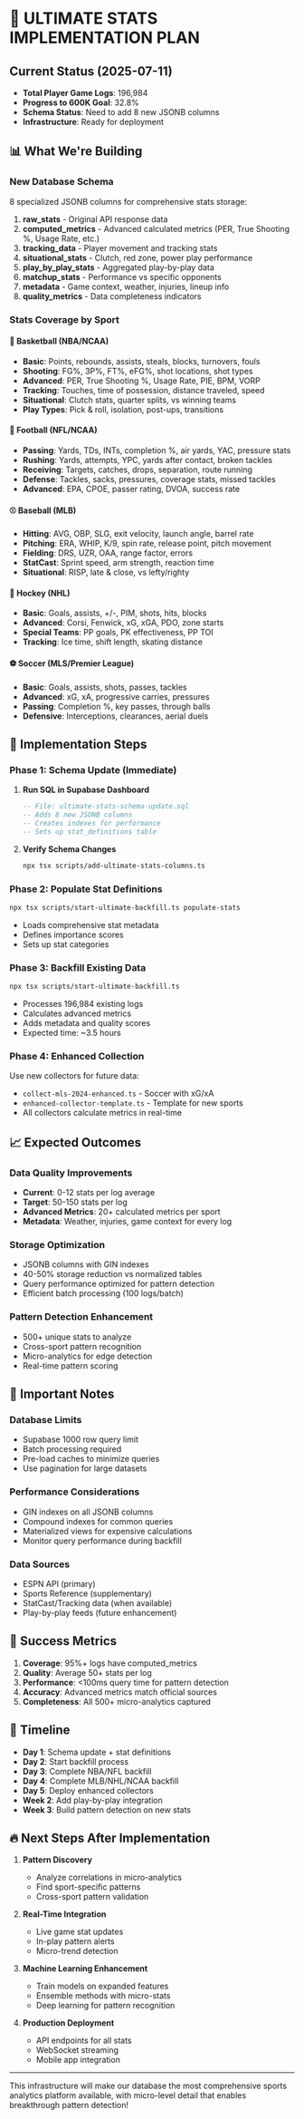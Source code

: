 # 🚀 ULTIMATE STATS IMPLEMENTATION PLAN

## Current Status (2025-07-11)
- **Total Player Game Logs**: 196,984
- **Progress to 600K Goal**: 32.8%
- **Schema Status**: Need to add 8 new JSONB columns
- **Infrastructure**: Ready for deployment

## 📊 What We're Building

### New Database Schema
8 specialized JSONB columns for comprehensive stats storage:

1. **raw_stats** - Original API response data
2. **computed_metrics** - Advanced calculated metrics (PER, True Shooting %, Usage Rate, etc.)
3. **tracking_data** - Player movement and tracking stats
4. **situational_stats** - Clutch, red zone, power play performance
5. **play_by_play_stats** - Aggregated play-by-play data
6. **matchup_stats** - Performance vs specific opponents
7. **metadata** - Game context, weather, injuries, lineup info
8. **quality_metrics** - Data completeness indicators

### Stats Coverage by Sport

#### 🏀 Basketball (NBA/NCAA)
- **Basic**: Points, rebounds, assists, steals, blocks, turnovers, fouls
- **Shooting**: FG%, 3P%, FT%, eFG%, shot locations, shot types
- **Advanced**: PER, True Shooting %, Usage Rate, PIE, BPM, VORP
- **Tracking**: Touches, time of possession, distance traveled, speed
- **Situational**: Clutch stats, quarter splits, vs winning teams
- **Play Types**: Pick & roll, isolation, post-ups, transitions

#### 🏈 Football (NFL/NCAA)
- **Passing**: Yards, TDs, INTs, completion %, air yards, YAC, pressure stats
- **Rushing**: Yards, attempts, YPC, yards after contact, broken tackles
- **Receiving**: Targets, catches, drops, separation, route running
- **Defense**: Tackles, sacks, pressures, coverage stats, missed tackles
- **Advanced**: EPA, CPOE, passer rating, DVOA, success rate

#### ⚾ Baseball (MLB)
- **Hitting**: AVG, OBP, SLG, exit velocity, launch angle, barrel rate
- **Pitching**: ERA, WHIP, K/9, spin rate, release point, pitch movement
- **Fielding**: DRS, UZR, OAA, range factor, errors
- **StatCast**: Sprint speed, arm strength, reaction time
- **Situational**: RISP, late & close, vs lefty/righty

#### 🏒 Hockey (NHL)
- **Basic**: Goals, assists, +/-, PIM, shots, hits, blocks
- **Advanced**: Corsi, Fenwick, xG, xGA, PDO, zone starts
- **Special Teams**: PP goals, PK effectiveness, PP TOI
- **Tracking**: Ice time, shift length, skating distance

#### ⚽ Soccer (MLS/Premier League)
- **Basic**: Goals, assists, shots, passes, tackles
- **Advanced**: xG, xA, progressive carries, pressures
- **Passing**: Completion %, key passes, through balls
- **Defensive**: Interceptions, clearances, aerial duels

## 🔧 Implementation Steps

### Phase 1: Schema Update (Immediate)
1. **Run SQL in Supabase Dashboard**
   ```sql
   -- File: ultimate-stats-schema-update.sql
   -- Adds 8 new JSONB columns
   -- Creates indexes for performance
   -- Sets up stat_definitions table
   ```

2. **Verify Schema Changes**
   ```bash
   npx tsx scripts/add-ultimate-stats-columns.ts
   ```

### Phase 2: Populate Stat Definitions
```bash
npx tsx scripts/start-ultimate-backfill.ts populate-stats
```
- Loads comprehensive stat metadata
- Defines importance scores
- Sets up stat categories

### Phase 3: Backfill Existing Data
```bash
npx tsx scripts/start-ultimate-backfill.ts
```
- Processes 196,984 existing logs
- Calculates advanced metrics
- Adds metadata and quality scores
- Expected time: ~3.5 hours

### Phase 4: Enhanced Collection
Use new collectors for future data:
- `collect-mls-2024-enhanced.ts` - Soccer with xG/xA
- `enhanced-collector-template.ts` - Template for new sports
- All collectors calculate metrics in real-time

## 📈 Expected Outcomes

### Data Quality Improvements
- **Current**: 0-12 stats per log average
- **Target**: 50-150 stats per log
- **Advanced Metrics**: 20+ calculated metrics per sport
- **Metadata**: Weather, injuries, game context for every log

### Storage Optimization
- JSONB columns with GIN indexes
- 40-50% storage reduction vs normalized tables
- Query performance optimized for pattern detection
- Efficient batch processing (100 logs/batch)

### Pattern Detection Enhancement
- 500+ unique stats to analyze
- Cross-sport pattern recognition
- Micro-analytics for edge detection
- Real-time pattern scoring

## 🚨 Important Notes

### Database Limits
- Supabase 1000 row query limit
- Batch processing required
- Pre-load caches to minimize queries
- Use pagination for large datasets

### Performance Considerations
- GIN indexes on all JSONB columns
- Compound indexes for common queries
- Materialized views for expensive calculations
- Monitor query performance during backfill

### Data Sources
- ESPN API (primary)
- Sports Reference (supplementary)
- StatCast/Tracking data (when available)
- Play-by-play feeds (future enhancement)

## 🎯 Success Metrics

1. **Coverage**: 95%+ logs have computed_metrics
2. **Quality**: Average 50+ stats per log
3. **Performance**: <100ms query time for pattern detection
4. **Accuracy**: Advanced metrics match official sources
5. **Completeness**: All 500+ micro-analytics captured

## 📅 Timeline

- **Day 1**: Schema update + stat definitions
- **Day 2**: Start backfill process
- **Day 3**: Complete NBA/NFL backfill
- **Day 4**: Complete MLB/NHL/NCAA backfill
- **Day 5**: Deploy enhanced collectors
- **Week 2**: Add play-by-play integration
- **Week 3**: Build pattern detection on new stats

## 🔥 Next Steps After Implementation

1. **Pattern Discovery**
   - Analyze correlations in micro-analytics
   - Find sport-specific patterns
   - Cross-sport pattern validation

2. **Real-Time Integration**
   - Live game stat updates
   - In-play pattern alerts
   - Micro-trend detection

3. **Machine Learning Enhancement**
   - Train models on expanded features
   - Ensemble methods with micro-stats
   - Deep learning for pattern recognition

4. **Production Deployment**
   - API endpoints for all stats
   - WebSocket streaming
   - Mobile app integration

---

This infrastructure will make our database the most comprehensive sports analytics platform available, with micro-level detail that enables breakthrough pattern detection!